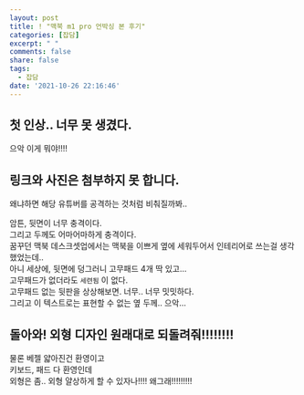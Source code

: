 ```yaml
---
layout: post
title: ! "맥북 m1 pro 언박싱 본 후기"
categories: [잡담]
excerpt: " "
comments: false
share: false
tags:
  - 잡담
date: '2021-10-26 22:16:46'
---
```


## 첫 인상.. 너무 못 생겼다.
으악 이게 뭐야!!!!

## 링크와 사진은 첨부하지 못 합니다.
왜냐하면 해당 유튜버를 공격하는 것처럼 비춰질까봐..

암튼, 뒷면이 너무 충격이다.  
그리고 두께도 어마어마하게 충격이다.  
꿈꾸던 맥북 데스크셋업에서는 맥북을 이쁘게 옆에 세워두어서 인테리어로 쓰는걸 생각했었는데..  
아니 세상에, 뒷면에 덩그러니 고무패드 4개 딱 있고...  
고무패드가 없더라도 `세련됨` 이 없다.  
고무패드 없는 뒷판을 상상해보면. 너무.. 너무 밋밋하다.  
그리고 이 텍스트로는 표현할 수 없는 옆 두께.. 으악...

## 돌아와! 외형 디자인 원래대로 되돌려줘!!!!!!!!
물론 베젤 얇아진건 환영이고  
키보드, 패드 다 환영인데  
외형은 좀..
외형 얄상하게 할 수 있자나!!!! 왜그래!!!!!!!!!